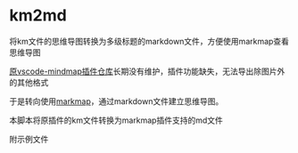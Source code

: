 # km2md
将km文件的思维导图转换为多级标题的markdown文件，方便使用markmap查看思维导图

[原vscode-mindmap插件仓库](https://github.com/souche/vscode-mindmap)长期没有维护，插件功能缺失，无法导出除图片外的其他格式

于是转向使用[markmap](https://markmap.js.org/)，通过markdown文件建立思维导图。

本脚本将原插件的km文件转换为markmap插件支持的md文件

附示例文件
